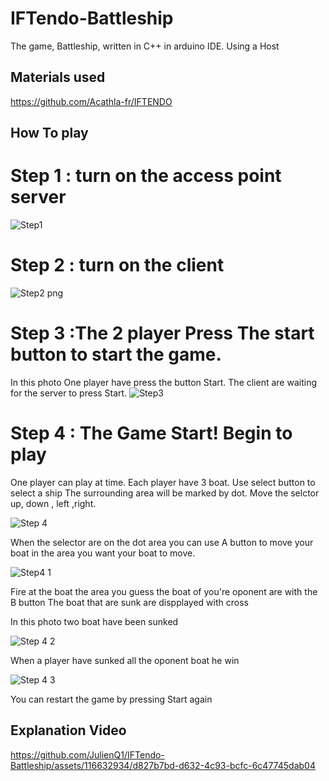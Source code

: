 # IFTendo-Battleship

The game, Battleship, written in C++ in arduino IDE. Using a Host

## Materials used 

https://github.com/Acathla-fr/IFTENDO

## How To play 

# Step 1 : turn on the access point server
![Step1](https://github.com/JulienQ1/IFTendo-Battleship/assets/116632934/f099ddf4-8a20-4cc1-a912-10d8ff99737f)

# Step 2 : turn on the client 
![Step2 png](https://github.com/JulienQ1/IFTendo-Battleship/assets/116632934/7f326f99-65d7-4346-a01f-57dad802b721)

# Step 3 :The 2 player Press The start button to start the game.
In this photo One player have press the button Start. The client are waiting for the server to press Start.
![Step3](https://github.com/JulienQ1/IFTendo-Battleship/assets/116632934/47ac6439-59dd-49c6-988d-3c24519cc5b4)

# Step 4 : The Game Start! Begin to play 

One player can play at time.
Each player have 3 boat.
Use select button to select a ship 
The surrounding area will be marked by dot. 
Move the selctor  up, down , left ,right.

![Step 4](https://github.com/JulienQ1/IFTendo-Battleship/assets/116632934/4803b5c0-9abc-4d2b-8c55-0007c25d21d3)

When the selector are on the dot area you can use A button to move your boat in the area you want your boat to move. 

![Step4 1](https://github.com/JulienQ1/IFTendo-Battleship/assets/116632934/d735f977-3fe7-4da0-9046-ce68bb62ba89)

Fire at the boat the area you guess the boat of you're oponent are with the B button
The boat that are sunk are dispplayed with cross

In this photo two boat have been sunked

![Step 4 2](https://github.com/JulienQ1/IFTendo-Battleship/assets/116632934/35212999-e123-4677-8a76-2016f17ae5c0)

When a player have sunked all the oponent boat he win

![Step 4 3](https://github.com/JulienQ1/IFTendo-Battleship/assets/116632934/4d648a29-7b8f-4a3d-96b3-e5531f86aebf)

You can restart the game by pressing Start again

## Explanation Video 


https://github.com/JulienQ1/IFTendo-Battleship/assets/116632934/d827b7bd-d632-4c93-bcfc-6c47745dab04




